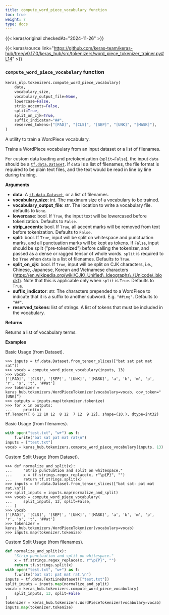 ```yaml
---
title: compute_word_piece_vocabulary function
toc: true
weight: 7
type: docs
---
```


{{< keras/original checkedAt="2024-11-26" >}}

{{< keras/source link="https://github.com/keras-team/keras-hub/tree/v0.17.0/keras_hub/src/tokenizers/word_piece_tokenizer_trainer.py#L14" >}}

### `compute_word_piece_vocabulary` function

```python
keras_nlp.tokenizers.compute_word_piece_vocabulary(
    data,
    vocabulary_size,
    vocabulary_output_file=None,
    lowercase=False,
    strip_accents=False,
    split=True,
    split_on_cjk=True,
    suffix_indicator="##",
    reserved_tokens=["[PAD]", "[CLS]", "[SEP]", "[UNK]", "[MASK]"],
)
```

A utility to train a WordPiece vocabulary.

Trains a WordPiece vocabulary from an input dataset or a list of filenames.

For custom data loading and pretokenization (`split=False`), the input
`data` should be a [`tf.data.Dataset`](https://www.tensorflow.org/api_docs/python/tf/data/Dataset). If `data` is a list of filenames,
the file format is required to be plain text files, and the text would be
read in line by line during training.

**Arguments**

- **data**: A [`tf.data.Dataset`](https://www.tensorflow.org/api_docs/python/tf/data/Dataset), or a list of filenames.
- **vocabulary_size**: int. The maximum size of a vocabulary to be trained.
- **vocabulary_output_file**: str. The location to write a
  vocabulary file. defaults to `None`.
- **lowercase**: bool. If `True`, the input text will be
  lowercased before tokenization. Defaults to `False`.
- **strip_accents**: bool. If `True`, all accent marks will
  be removed from text before tokenization. Defaults to `False`.
- **split**: bool. If `True`, input will be split on
  whitespace and punctuation marks, and all punctuation marks will be
  kept as tokens. If `False`, input should be split ("pre-tokenized")
  before calling the tokenizer, and passed as a dense or ragged tensor
  of whole words. `split` is required to be `True` when `data` is a
  list of filenames. Defaults to `True`.
- **split_on_cjk**: bool. If `True`, input will be split
  on CJK characters, i.e., Chinese, Japanese, Korean and Vietnamese
  characters (https://en.wikipedia.org/wiki/CJK\_Unified\_Ideographs\_(Unicode\_block)).
  Note that this is applicable only when `split` is `True`.
  Defaults to `True`.
- **suffix_indicator**: str. The characters prepended to a
  WordPiece to indicate that it is a suffix to another subword.
  E.g. `"##ing"`. Defaults to `"##"`.
- **reserved_tokens**: list of strings. A list of tokens that must be included in the vocabulary.

**Returns**

Returns a list of vocabulary terms.

**Examples**

Basic Usage (from Dataset).

```console
>>> inputs = tf.data.Dataset.from_tensor_slices(["bat sat pat mat rat"])
>>> vocab = compute_word_piece_vocabulary(inputs, 13)
>>> vocab
['[PAD]', '[CLS]', '[SEP]', '[UNK]', '[MASK]', 'a', 'b', 'm', 'p', 'r', 's', 't', '##at']
>>> tokenizer = keras_hub.tokenizers.WordPieceTokenizer(vocabulary=vocab, oov_token="[UNK]")
>>> outputs = inputs.map(tokenizer.tokenize)
>>> for x in outputs:
...     print(x)
tf.Tensor([ 6 12 10 12  8 12  7 12  9 12], shape=(10,), dtype=int32)
```

Basic Usage (from filenames).

```python
with open("test.txt", "w+") as f:
    f.write("bat sat pat mat rat\n")
inputs = ["test.txt"]
vocab = keras_hub.tokenizers.compute_word_piece_vocabulary(inputs, 13)
```

Custom Split Usage (from Dataset).

```console
>>> def normalize_and_split(x):
...     "Strip punctuation and split on whitespace."
...     x = tf.strings.regex_replace(x, r"\p{P}", "")
...     return tf.strings.split(x)
>>> inputs = tf.data.Dataset.from_tensor_slices(["bat sat: pat mat rat.\n"])
>>> split_inputs = inputs.map(normalize_and_split)
>>> vocab = compute_word_piece_vocabulary(
...     split_inputs, 13, split=False,
... )
>>> vocab
['[PAD]', '[CLS]', '[SEP]', '[UNK]', '[MASK]', 'a', 'b', 'm', 'p', 'r', 's', 't', '##at']
>>> tokenizer = keras_hub.tokenizers.WordPieceTokenizer(vocabulary=vocab)
>>> inputs.map(tokenizer.tokenize)
```

Custom Split Usage (from filenames).

```python
def normalize_and_split(x):
    "Strip punctuation and split on whitespace."
    x = tf.strings.regex_replace(x, r"\p{P}", "")
    return tf.strings.split(x)
with open("test.txt", "w+") as f:
    f.write("bat sat: pat mat rat.\n")
inputs = tf.data.TextLineDataset(["test.txt"])
split_inputs = inputs.map(normalize_and_split)
vocab = keras_hub.tokenizers.compute_word_piece_vocabulary(
    split_inputs, 13, split=False
)
tokenizer = keras_hub.tokenizers.WordPieceTokenizer(vocabulary=vocab)
inputs.map(tokenizer.tokenize)
```
